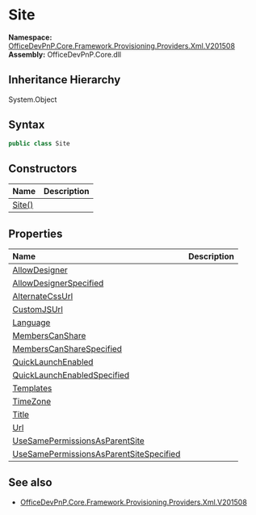 # Site
  

**Namespace:** [OfficeDevPnP.Core.Framework.Provisioning.Providers.Xml.V201508](OfficeDevPnP.Core.Framework.Provisioning.Providers.Xml.V201508.md)  
**Assembly:** OfficeDevPnP.Core.dll  
## Inheritance Hierarchy
System.Object  


## Syntax
```C#
public class Site
```
## Constructors
|**Name**|**Description**|
|:-----|:-----|
| [Site()](OfficeDevPnP.Core.Framework.Provisioning.Providers.Xml.V201508.Site.ctor1.md) | 
## Properties
|**Name**|**Description**|
|:-----|:-----|
| [AllowDesigner](OfficeDevPnP.Core.Framework.Provisioning.Providers.Xml.V201508.Site.AllowDesigner.md) | 
| [AllowDesignerSpecified](OfficeDevPnP.Core.Framework.Provisioning.Providers.Xml.V201508.Site.AllowDesignerSpecified.md) | 
| [AlternateCssUrl](OfficeDevPnP.Core.Framework.Provisioning.Providers.Xml.V201508.Site.AlternateCssUrl.md) | 
| [CustomJSUrl](OfficeDevPnP.Core.Framework.Provisioning.Providers.Xml.V201508.Site.CustomJSUrl.md) | 
| [Language](OfficeDevPnP.Core.Framework.Provisioning.Providers.Xml.V201508.Site.Language.md) | 
| [MembersCanShare](OfficeDevPnP.Core.Framework.Provisioning.Providers.Xml.V201508.Site.MembersCanShare.md) | 
| [MembersCanShareSpecified](OfficeDevPnP.Core.Framework.Provisioning.Providers.Xml.V201508.Site.MembersCanShareSpecified.md) | 
| [QuickLaunchEnabled](OfficeDevPnP.Core.Framework.Provisioning.Providers.Xml.V201508.Site.QuickLaunchEnabled.md) | 
| [QuickLaunchEnabledSpecified](OfficeDevPnP.Core.Framework.Provisioning.Providers.Xml.V201508.Site.QuickLaunchEnabledSpecified.md) | 
| [Templates](OfficeDevPnP.Core.Framework.Provisioning.Providers.Xml.V201508.Site.Templates.md) | 
| [TimeZone](OfficeDevPnP.Core.Framework.Provisioning.Providers.Xml.V201508.Site.TimeZone.md) | 
| [Title](OfficeDevPnP.Core.Framework.Provisioning.Providers.Xml.V201508.Site.Title.md) | 
| [Url](OfficeDevPnP.Core.Framework.Provisioning.Providers.Xml.V201508.Site.Url.md) | 
| [UseSamePermissionsAsParentSite](OfficeDevPnP.Core.Framework.Provisioning.Providers.Xml.V201508.Site.UseSamePermissionsAsParentSite.md) | 
| [UseSamePermissionsAsParentSiteSpecified](OfficeDevPnP.Core.Framework.Provisioning.Providers.Xml.V201508.Site.UseSamePermissionsAsParentSiteSpecified.md) | 
## See also
- [OfficeDevPnP.Core.Framework.Provisioning.Providers.Xml.V201508](OfficeDevPnP.Core.Framework.Provisioning.Providers.Xml.V201508.md)
